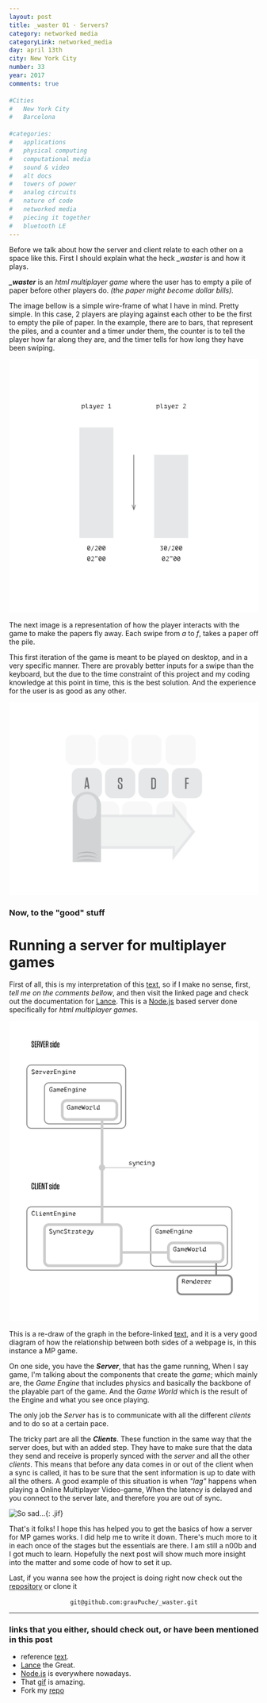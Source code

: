 ```yaml
---
layout: post
title: _waster 01 · Servers?
category: networked media
categoryLink: networked_media
day: april 13th
city: New York City
number: 33
year: 2017
comments: true

#Cities
#	New York City
#	Barcelona

#categories:
#	applications
#	physical computing 
#	computational media 
#	sound & video 
#	alt docs
#	towers of power 
#	analog circuits 
#	nature of code
#	networked media
#	piecing it together
#	bluetooth LE
---
```


Before we talk about how the server and client relate to each other on a space like this. First I should explain what the heck *_waster* is and how it plays.

***_waster*** is an *html multiplayer game* where the user has to empty a pile of paper before other players do. *(the paper might become dollar bills).*

The image bellow is a simple wire-frame of what I have in mind. Pretty simple. In this case, 2 players are playing against each other to be the first to empty the pile of paper. In the example, there are to bars, that represent the piles, and a counter and a timer under them, the counter is to tell the player how far along they are, and the timer tells for how long they have been swiping.

![alt text](/img/thumnailsBlog/33_4.svg)

The next image is a representation of how the player interacts with the game to make the papers fly away. Each swipe from *a* to *f*, takes a paper off the pile.

 This first iteration of the game is meant to be played on desktop, and in a very specific manner. There are provably better inputs for a swipe than the keyboard, but the due to the time constraint of this project and my coding knowledge at this point in time, this is the best solution. And the experience for the user is as good as any other.

![alt text](/img/thumnailsBlog/33_3.svg)

### Now, to the "good" stuff

# Running a server for multiplayer games

First of all, this is my interpretation of this [text](http://docs.lance.gg/develop/tutorial-overview_architecture.html), so if I make no sense, first, *tell me on the comments bellow*, and then visit the linked page and check out the documentation for [Lance](http://docs.lance.gg/develop/index.html). This is a [Node.js](https://nodejs.org/en/) based server done specifically for *html multiplayer games*.

![alt text](/img/thumnailsBlog/33_2.svg)

This is a re-draw of the graph in the before-linked [text](http://docs.lance.gg/develop/tutorial-overview_architecture.html), and it is a very good diagram of how the relationship between both sides of a webpage is, in this instance a MP game.

On one side, you have the ***Server***, that has the game running, When I say game, I'm talking about the components that create the *game*; which mainly are, the *Game Engine* that includes physics and basically the backbone of the playable part of the game. And the *Game World* which is the result of the Engine and what you see once playing. 

The only job the *Server* has is to communicate with all the different *clients* and to do so at a certain pace.

The tricky part are all the ***Clients***. These function in the same way that the server does, but with an added step. They have to make sure that the data they send and receive is properly synced with the *server* and all the other *clients*. This means that before any data comes in or out of the client when a sync is called, it has to be sure that the sent information is up to date with all the others. A good example of this situation is when *"lag"* happens when playing a Online Multiplayer Video-game, When the latency is delayed and you connect to the server late, and therefore you are out of sync.

![So sad...](https://media.giphy.com/media/GNmfG2gOUaWty/giphy.gif){: .jif}

That's it folks! I hope this has helped you to get the basics of how a server for MP games works. I did help me to write it down. There's much more to it in each once of the stages but the essentials are there. I am still a n00b and I got much to learn. Hopefully the next post will show much more insight into the matter and some code of how to set it up. 

Last, if you wanna see how the project is doing right now check out the [repository](https://github.com/grauPuche/_waster) or clone it 

<p style="text-align:center;">
<code class="highlighter-rouge">git@github.com:grauPuche/_waster.git</code>
</p>

---

### links that you either, should check out, or have been mentioned in this post

+ reference [text](http://docs.lance.gg/develop/tutorial-overview_architecture.html).
+ [Lance](http://docs.lance.gg/develop/index.html) the Great.
+ [Node.js](https://nodejs.org/en/) is everywhere nowadays.
+ That [gif](https://www.reddit.com/r/gifs/comments/5pbswm/lag_in_real_life/) is amazing.
+ Fork my [repo](https://github.com/grauPuche/_waster)
